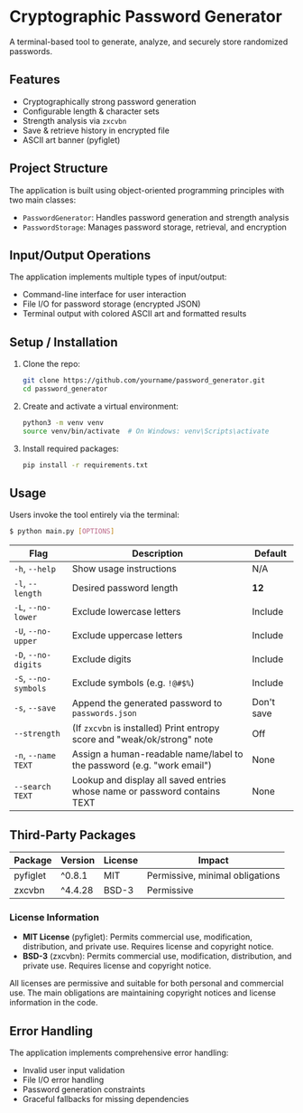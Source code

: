 # Cryptographic Password Generator

A terminal-based tool to generate, analyze, and securely store randomized passwords.

## Features

- Cryptographically strong password generation
- Configurable length & character sets
- Strength analysis via `zxcvbn`
- Save & retrieve history in encrypted file
- ASCII art banner (pyfiglet)

## Project Structure

The application is built using object-oriented programming principles with two main classes:
- `PasswordGenerator`: Handles password generation and strength analysis
- `PasswordStorage`: Manages password storage, retrieval, and encryption

## Input/Output Operations

The application implements multiple types of input/output:
- Command-line interface for user interaction
- File I/O for password storage (encrypted JSON)
- Terminal output with colored ASCII art and formatted results

## Setup / Installation

1. Clone the repo:
   ```bash
   git clone https://github.com/yourname/password_generator.git
   cd password_generator
   ```

2. Create and activate a virtual environment:
   ```bash
   python3 -m venv venv
   source venv/bin/activate  # On Windows: venv\Scripts\activate
   ```

3. Install required packages:
   ```bash
   pip install -r requirements.txt
   ```

## Usage

Users invoke the tool entirely via the terminal:

```bash
$ python main.py [OPTIONS]
```

| Flag                 | Description                                                              | Default    |
| -------------------- | ------------------------------------------------------------------------ | ---------- |
| `-h`, `--help`       | Show usage instructions                                                  | N/A        |
| `-l`, `--length`     | Desired password length                                                  | **12**     |
| `-L`, `--no-lower`   | Exclude lowercase letters                                                | Include    |
| `-U`, `--no-upper`   | Exclude uppercase letters                                                | Include    |
| `-D`, `--no-digits`  | Exclude digits                                                           | Include    |
| `-S`, `--no-symbols` | Exclude symbols (e.g. `!@#$%`)                                           | Include    |
| `-s`, `--save`       | Append the generated password to `passwords.json`                        | Don't save |
| `--strength`         | (If `zxcvbn` is installed) Print entropy score and "weak/ok/strong" note | Off        |
| `-n`, `--name TEXT`  | Assign a human-readable name/label to the password (e.g. "work email")   | None       |
| `--search TEXT`      | Lookup and display all saved entries whose name or password contains TEXT| None       |

## Third-Party Packages

| Package  | Version | License    | Impact                          |
| -------- | ------- | ---------- | ------------------------------- |
| pyfiglet | ^0.8.1  | MIT        | Permissive, minimal obligations |
| zxcvbn   | ^4.4.28 | BSD-3      | Permissive                      |

### License Information

- **MIT License** (pyfiglet): Permits commercial use, modification, distribution, and private use. Requires license and copyright notice.
- **BSD-3** (zxcvbn): Permits commercial use, modification, distribution, and private use. Requires license and copyright notice.

All licenses are permissive and suitable for both personal and commercial use. The main obligations are maintaining copyright notices and license information in the code.

## Error Handling

The application implements comprehensive error handling:
- Invalid user input validation
- File I/O error handling
- Password generation constraints
- Graceful fallbacks for missing dependencies